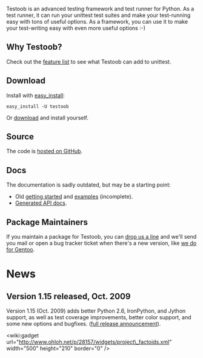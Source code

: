 Testoob is an advanced testing framework and test runner for Python. As a test runner, it can run your unittest test suites and make your test-running easy with tons of useful options. As a framework, you can use it to make your test-writing easy with even more useful options :-)

## Why Testoob? ##
Check out the [feature list](FeatureList.md) to see what Testoob can add to unittest.

## Download ##
Install with [easy\_install](http://pypi.python.org/pypi/setuptools):
```
easy_install -U testoob
```

Or [download](http://code.google.com/p/testoob/downloads/list) and install yourself.

## Source ##
The code is [hosted on GitHub](https://github.com/testoob/testoob).

## Docs ##
The documentation is sadly outdated, but may be a starting point:
  * Old [getting started](http://testoob.sourceforge.net/examples.html) and [examples](http://testoob.sourceforge.net/features.html) (incomplete).
  * [Generated API docs](http://testoob.sourceforge.net/api/).

## Package Maintainers ##
If you maintain a package for Testoob, you can [drop us a line](http://groups.google.com/group/testoob) and we'll send you mail or open a bug tracker ticket when there's a new version, like [we do for Gentoo](http://bugs.gentoo.org/show_bug.cgi?id=288134).

# News #

## Version 1.15 released, Oct. 2009 ##
Version 1.15 (Oct. 2009) adds better Python 2.6, IronPython, and Jython
support, as well as test coverage improvements, better color support, and
some new options and bugfixes. ([full release announcement](http://groups.google.com/group/testoob/browse_thread/thread/ff2a026433539fb0)).

&lt;wiki:gadget url="http://www.ohloh.net/p/28157/widgets/project\_factoids.xml" width="500" height="210" border="0" /&gt;